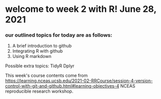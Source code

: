 # welcome to week 2 with R! June 28, 2021
### our outlined topics for today are as follows: 
1. A brief introduction to github
2. Integrating R with github
3. Using R markdown 

Possible extra topics:
TidyR
Dplyr

This week's course contents come from https://learning.nceas.ucsb.edu/2021-02-RRCourse/session-4-version-control-with-git-and-github.html#learning-objectives-4
NCEAS reproducible research workshop. 

